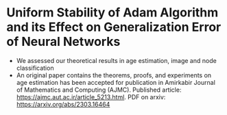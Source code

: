 # Uniform Stability of Adam Algorithm and its Effect on Generalization Error of Neural Networks
* We assessed our theoretical results in age estimation, image and node classification
* An original paper contains the theorems, proofs, and experiments on age estimation has been accepted for publication in Amirkabir Journal of Mathematics and Computing (AJMC). Published article: https://ajmc.aut.ac.ir/article_5213.html. PDF on arxiv: https://arxiv.org/abs/2303.16464
